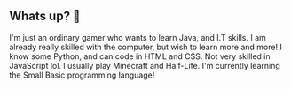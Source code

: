 ## Whats up? 🤨

<!--
**hackpurrin/hackpurrin** is a ✨ _special_ ✨ repository because its `README.md` (this file) appears on your GitHub profile.

Here are some ideas to get you started:

- 🔭 I’m currently working on ...
- 🌱 I’m currently learning ...
- 👯 I’m looking to collaborate on ...
- 🤔 I’m looking for help with ...
- 💬 Ask me about ...
- 📫 How to reach me: ...
- 😄 Pronouns: ...
Fun fact:
-->

I'm just an ordinary gamer who wants to learn Java, and I.T skills. I am already really skilled with the computer, but wish to learn more and more! I know some Python, and can code in HTML and CSS. Not very skilled in JavaScript lol. I usually play Minecraft and Half-Life.
I'm currently learning the Small Basic programming language!

